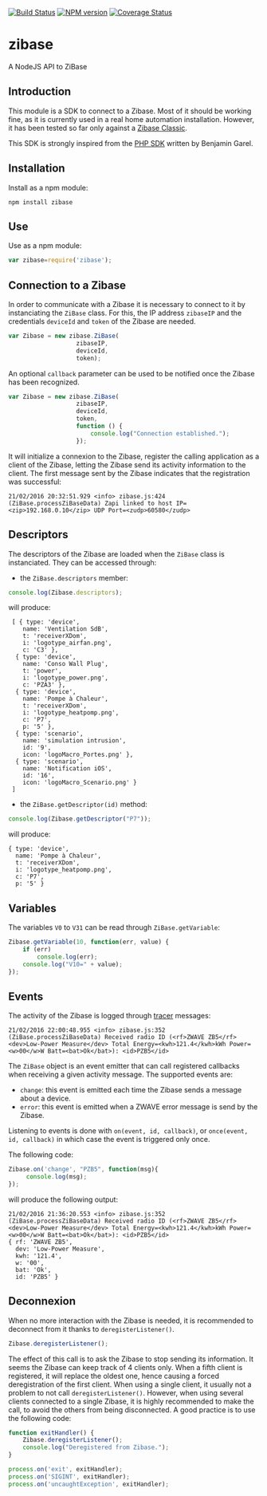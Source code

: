 [![Build Status](https://travis-ci.org/bchabrier/zibase.svg?branch=master)](https://travis-ci.org/bchabrier/zibase)
[![NPM version](http://img.shields.io/npm/v/zibase.svg)](https://www.npmjs.org/package/zibase)
[![Coverage Status](https://coveralls.io/repos/github/bchabrier/zibase/badge.svg?branch=master)](https://coveralls.io/github/bchabrier/zibase?branch=master)

zibase
======

A NodeJS API to ZiBase

Introduction
------------

This module is a SDK to connect to a Zibase. Most of it should be working fine, as it is currently used in a real home automation installation. However, it has been tested so far only against a [Zibase Classic](http://www.zodianet.com/en/toolbox-zibase/zibase-classic.html).

This SDK is strongly inspired from the [PHP SDK](http://bgarel.free.fr/Zibase/) written by Benjamin Garel.

Installation
------------

Install as a npm module:
```npm
npm install zibase
```

Use
---

Use as a npm module:

```javascript
var zibase=require('zibase');
```

Connection to a Zibase
----------------------

In order to communicate with a Zibase it is necessary to connect to it by instanciating the `ZiBase` class. For this, the IP address `zibaseIP` and the credentials  `deviceId` and `token` of the Zibase are needed.

```javascript
var Zibase = new zibase.ZiBase(
                   zibaseIP,
                   deviceId,
                   token);
```
An optional `callback` parameter can be used to be notified once the Zibase has been recognized.

```javascript
var Zibase = new zibase.ZiBase(
                   zibaseIP,
                   deviceId,
                   token,
                   function () {
                       console.log("Connection established.");
                   });
```

It will initialize a connexion to the Zibase, register the calling application as a client of the Zibase, letting the Zibase send its activity information to the client. The first message sent by the Zibase indicates that the registration was successful:
```
21/02/2016 20:32:51.929 <info> zibase.js:424 (ZiBase.processZiBaseData) Zapi linked to host IP=<zip>192.168.0.10</zip> UDP Port=<zudp>60580</zudp>
```

Descriptors
-----------
The descriptors of the Zibase are loaded when the `ZiBase` class is instanciated. They can be accessed through:

 - the `ZiBase.descriptors` member:
```javascript
console.log(Zibase.descriptors);
```
will produce:
```
 [ { type: 'device',
    name: 'Ventilation SdB',
    t: 'receiverXDom',
    i: 'logotype_airfan.png',
    c: 'C3' },
  { type: 'device',
    name: 'Conso Wall Plug',
    t: 'power',
    i: 'logotype_power.png',
    c: 'PZA3' },
  { type: 'device',
    name: 'Pompe à Chaleur',
    t: 'receiverXDom',
    i: 'logotype_heatpomp.png',
    c: 'P7',
    p: '5' },
  { type: 'scenario',
    name: 'simulation intrusion',
    id: '9',
    icon: 'logoMacro_Portes.png' },
  { type: 'scenario',
    name: 'Notification iOS',
    id: '16',
    icon: 'logoMacro_Scenario.png' }
 ]
```
 - the `ZiBase.getDescriptor(id)` method:
```javascript
console.log(Zibase.getDescriptor("P7"));
```
will produce:
```
{ type: 'device',
  name: 'Pompe à Chaleur',
  t: 'receiverXDom',
  i: 'logotype_heatpomp.png',
  c: 'P7',
  p: '5' }
```

Variables
---------
The variables `V0` to `V31` can be read through  `ZiBase.getVariable`:
```javascript
Zibase.getVariable(10, function(err, value) {
    if (err)
        console.log(err);
    console.log("V10=" + value);
});
```

Events
------

The activity of the Zibase is logged through [tracer](https://www.npmjs.com/package/tracer/) messages:
```
21/02/2016 22:00:48.955 <info> zibase.js:352 (ZiBase.processZiBaseData) Received radio ID (<rf>ZWAVE ZB5</rf> <dev>Low-Power Measure</dev> Total Energy=<kwh>121.4</kwh>kWh Power=<w>00</w>W Batt=<bat>Ok</bat>): <id>PZB5</id>
```
The `ZiBase` object is an event emitter that can call registered callbacks when receiving a given activity message. The supported events are:

 - `change`: this event is emitted each time the Zibase sends a message about a device.
 - `error`: this event is emitted when a ZWAVE error message is send by the Zibase.

Listening to events is done with `on(event, id, callback)`, or `once(event, id, callback)` in which case the event is triggered only once.

The following code:
```javascript
Zibase.on('change', "PZB5", function(msg){
     console.log(msg);
});
```
will produce the following output:
```
21/02/2016 21:36:20.553 <info> zibase.js:352 (ZiBase.processZiBaseData) Received radio ID (<rf>ZWAVE ZB5</rf> <dev>Low-Power Measure</dev> Total Energy=<kwh>121.4</kwh>kWh Power=<w>00</w>W Batt=<bat>Ok</bat>): <id>PZB5</id>
{ rf: 'ZWAVE ZB5',
  dev: 'Low-Power Measure',
  kwh: '121.4',
  w: '00',
  bat: 'Ok',
  id: 'PZB5' }
```

Deconnexion
-----------

When no more interaction with the Zibase is needed, it is recommended to deconnect from it thanks to `deregisterListener()`.

```javascript
Zibase.deregisterListener();
```

The effect of this call is to ask the Zibase to stop sending its information. It seems the Zibase can keep track of 4 clients only. When a fifth client is registered, it will replace the oldest one, hence causing a forced deregistration of the first client. When using a single client, it usually not a problem to not call `deregisterListener()`. However, when using several clients connected to a single Zibase, it is highly recommended to make the call, to avoid the others from being disconnected. A good practice is to use the following code:
```javascript
function exitHandler() {
    Zibase.deregisterListener();
    console.log("Deregistered from Zibase.");
}

process.on('exit', exitHandler);
process.on('SIGINT', exitHandler);
process.on('uncaughtException', exitHandler);
```



